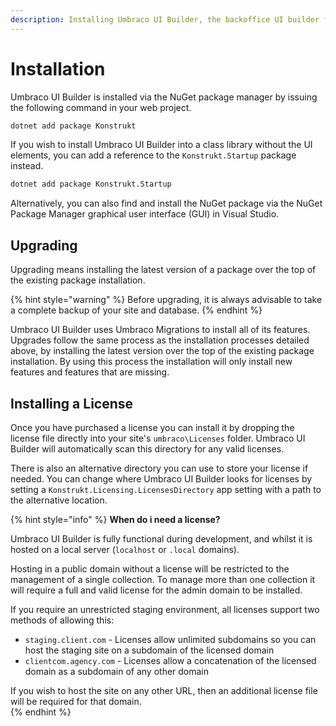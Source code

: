 ```yaml
---
description: Installing Umbraco UI Builder, the backoffice UI builder for Umbraco.
---
```


# Installation

Umbraco UI Builder is installed via the NuGet package manager by issuing the following command in your web project.

```bash
dotnet add package Konstrukt
```

If you wish to install Umbraco UI Builder into a class library without the UI elements, you can add a reference to the `Konstrukt.Startup` package instead.

```bash
dotnet add package Konstrukt.Startup
```

Alternatively, you can also find and install the NuGet package via the NuGet Package Manager graphical user interface (GUI)  in Visual Studio.

## Upgrading

Upgrading means installing the latest version of a package over the top of the existing package installation.

{% hint style="warning" %}
Before upgrading, it is always advisable to take a complete backup of your site and database.
{% endhint %}

Umbraco UI Builder uses Umbraco Migrations to install all of its features. Upgrades follow the same process as the installation processes detailed above, by installing the latest version over the top of the existing package installation. By using this process the installation will only install new features and features that are missing.

## Installing a License

Once you have purchased a license you can install it by dropping the license file directly into your site's `umbraco\Licenses` folder. Umbraco UI Builder will automatically scan this directory for any valid licenses.

There is also an alternative directory you can use to store your license if needed. You can change where Umbraco UI Builder looks for licenses by setting a `Konstrukt.Licensing.LicensesDirectory` app setting with a path to the alternative location.

{% hint style="info" %}
**When do i need a license?**

Umbraco UI Builder is fully functional during development, and whilst it is hosted on a local server (`localhost` or `.local` domains).

Hosting in a public domain without a license will be restricted to the management of a single collection. To manage more than one collection it will require a full and valid license for the admin domain to be installed.

If you require an unrestricted staging environment, all licenses support two methods of allowing this:  

* `staging.client.com` - Licenses allow unlimited subdomains so you can host the staging site on a subdomain of the licensed domain  
* `clientcom.agency.com` - Licenses allow a concatenation of the licensed domain as a subdomain of any other domain  

If you wish to host the site on any other URL, then an additional license file will be required for that domain.  
{% endhint %}
